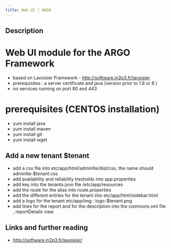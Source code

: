 ```yaml
---
title: Web UI | ARGO
---
```


## Description
# Web UI module for the ARGO Framework

* based on Lavoisier Framework - http://software.in2p3.fr/lavoisier
* prerequisites : a server certificate and java (version prior to 1.8 or 8 )
* no services running on port 80 and 443


# prerequisites (CENTOS installation)

* yum install java
* yum install maven
* yum install git
* yum install wget


## Add a new tenant $tenant

* add a css file into etc/app/html/adminlte/dist/css, the name should adminlte-$tenant.css
* add availability and reliability tresholds into app.properties
* add key into the tenants.json file /etc/app/resources
* add the route for the alias into route.properties
* add the different entries for the tenant into etc/app/html/sidebar.html
* add a logo for the tenant etc/app/img : logo-$tenant.png
* add lines for the report and for the description into the commons.xml file , reportDetails view


## Links and further reading

* http://software.in2p3.fr/lavoisier/


